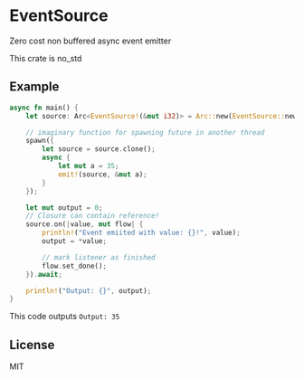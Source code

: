 # EventSource
Zero cost non buffered async event emitter

This crate is no_std

## Example
```rust ignore
async fn main() {
    let source: Arc<EventSource!(&mut i32)> = Arc::new(EventSource::new());

    // imaginary function for spawning future in another thread
    spawn({
        let source = source.clone();
        async {
            let mut a = 35;
            emit!(source, &mut a);
        }
    });

    let mut output = 0;
    // Closure can contain reference!
    source.on(|value, mut flow| {
        println!("Event emiited with value: {}!", value);
        output = *value;

        // mark listener as finished
        flow.set_done();
    }).await;

    println!("Output: {}", output);
}
```
This code outputs `Output: 35`

## License
MIT
